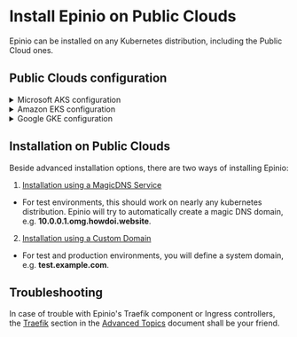 # Install Epinio on Public Clouds

Epinio can be installed on any Kubernetes distribution, including the Public Cloud ones.

## Public Clouds configuration

<details>
<summary>Microsoft AKS configuration</summary>

### AKS prerequisites

* Epinio has been tested with AKS version **v1.20.9** and **v1.21.7**
* To just try out Epinio, e.g. 2 **Standard_D2_v2** nodes are sufficient

### Create an AKS cluster

If you don't have an existing cluster, follow the [quickstart](https://docs.microsoft.com/en-us/azure/aks/kubernetes-walkthrough) to create an AKS cluster.
</details>

<details>
<summary>Amazon EKS configuration</summary>

### EKS prerequisites

* Epinio has been tested with EKS version **v1.20.7** and **v1.21.2**
* To just try out Epinio, e.g. 2 **t3a.large** nodes are sufficient

### Create an EKS cluster

If you don't have an existing cluster, follow the [quickstart](https://docs.aws.amazon.com/eks/latest/userguide/getting-started.html) to create an EKS cluster.
</details>

<details>
<summary>Google GKE configuration</summary>

### GKE prerequisites

* Epinio has been tested with GKE version **v1.20.7**, **v1.21.2** and **v1.21.5**
* To just try out Epinio, e.g. 1 **n2-standard-4** node is sufficient

### Create a GKE cluster

If you don't have an existing cluster, follow the [quickstart](https://cloud.google.com/kubernetes-engine/docs/quickstart) to create a GKE cluster.
</details>

## Installation on Public Clouds

Beside advanced installation options, there are two ways of installing Epinio:

1. [Installation using a MagicDNS Service](./install_epinio_magicDNS.md)

- For test environments, this should work on nearly any kubernetes distribution. Epinio will try to automatically create a magic DNS domain, e.g. **10.0.0.1.omg.howdoi.website**.

2. [Installation using a Custom Domain](./install_epinio_customDNS.md)

- For test and production environments, you will define a system domain, e.g. **test.example.com**.

## Troubleshooting

In case of trouble with Epinio's Traefik component or Ingress controllers, the [Traefik](../explanations/advanced.md#traefik) section in the [Advanced Topics](../explanations/advanced.md) document shall be your friend.

